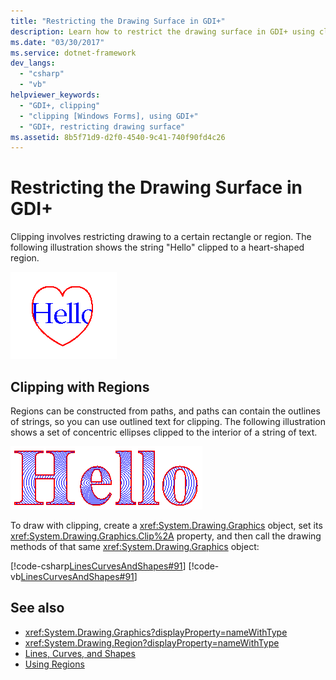 ```yaml
---
title: "Restricting the Drawing Surface in GDI+"
description: Learn how to restrict the drawing surface in GDI+ using clipping regions in Windows Forms.
ms.date: "03/30/2017"
ms.service: dotnet-framework
dev_langs: 
  - "csharp"
  - "vb"
helpviewer_keywords: 
  - "GDI+, clipping"
  - "clipping [Windows Forms], using GDI+"
  - "GDI+, restricting drawing surface"
ms.assetid: 8b5f71d9-d2f0-4540-9c41-740f90fd4c26
---
```

# Restricting the Drawing Surface in GDI+

Clipping involves restricting drawing to a certain rectangle or region. The following illustration shows the string "Hello" clipped to a heart-shaped region.  
  
![Screenshot of a heart-shaped region with the text string Hello inside the heart.](./media/aboutgdip02-art30.gif "AboutGdip02_Art30")  
  
## Clipping with Regions  

Regions can be constructed from paths, and paths can contain the outlines of strings, so you can use outlined text for clipping. The following illustration shows a set of concentric ellipses clipped to the interior of a string of text.  
  
![Screenshot of the text string Hello with a set of concentric ellipses clipped to the interior of the text.](./media/aboutgdip02-art31.gif "AboutGdip02_Art31")  
  
To draw with clipping, create a <xref:System.Drawing.Graphics> object, set its <xref:System.Drawing.Graphics.Clip%2A> property, and then call the drawing methods of that same <xref:System.Drawing.Graphics> object:  
  
[!code-csharp[LinesCurvesAndShapes#91](~/samples/snippets/csharp/VS_Snippets_Winforms/LinesCurvesAndShapes/CS/Class1.cs#91)]
[!code-vb[LinesCurvesAndShapes#91](~/samples/snippets/visualbasic/VS_Snippets_Winforms/LinesCurvesAndShapes/VB/Class1.vb#91)]  
  
## See also

- <xref:System.Drawing.Graphics?displayProperty=nameWithType>
- <xref:System.Drawing.Region?displayProperty=nameWithType>
- [Lines, Curves, and Shapes](lines-curves-and-shapes.md)
- [Using Regions](using-regions.md)
